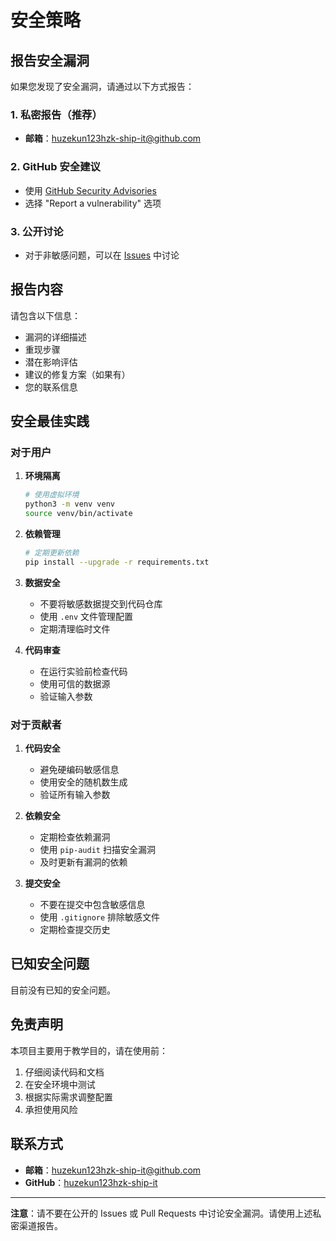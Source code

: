 # 安全策略

## 报告安全漏洞

如果您发现了安全漏洞，请通过以下方式报告：

### 1. 私密报告（推荐）
- **邮箱**：huzekun123hzk-ship-it@github.com

### 2. GitHub 安全建议
- 使用 [GitHub Security Advisories](https://github.com/huzekun123hzk-ship-it/cs-vision-homework/security/advisories/new)
- 选择 "Report a vulnerability" 选项

### 3. 公开讨论
- 对于非敏感问题，可以在 [Issues](https://github.com/huzekun123hzk-ship-it/cs-vision-homework/issues) 中讨论

## 报告内容

请包含以下信息：

- 漏洞的详细描述
- 重现步骤
- 潜在影响评估
- 建议的修复方案（如果有）
- 您的联系信息

## 安全最佳实践

### 对于用户

1. **环境隔离**
   ```bash
   # 使用虚拟环境
   python3 -m venv venv
   source venv/bin/activate
   ```

2. **依赖管理**
   ```bash
   # 定期更新依赖
   pip install --upgrade -r requirements.txt
   ```

3. **数据安全**
   - 不要将敏感数据提交到代码仓库
   - 使用 `.env` 文件管理配置
   - 定期清理临时文件

4. **代码审查**
   - 在运行实验前检查代码
   - 使用可信的数据源
   - 验证输入参数

### 对于贡献者

1. **代码安全**
   - 避免硬编码敏感信息
   - 使用安全的随机数生成
   - 验证所有输入参数

2. **依赖安全**
   - 定期检查依赖漏洞
   - 使用 `pip-audit` 扫描安全漏洞
   - 及时更新有漏洞的依赖

3. **提交安全**
   - 不要在提交中包含敏感信息
   - 使用 `.gitignore` 排除敏感文件
   - 定期检查提交历史

## 已知安全问题

目前没有已知的安全问题。

## 免责声明

本项目主要用于教学目的，请在使用前：

1. 仔细阅读代码和文档
2. 在安全环境中测试
3. 根据实际需求调整配置
4. 承担使用风险

## 联系方式

- **邮箱**：huzekun123hzk-ship-it@github.com
- **GitHub**：[huzekun123hzk-ship-it](https://github.com/huzekun123hzk-ship-it)

---

**注意**：请不要在公开的 Issues 或 Pull Requests 中讨论安全漏洞。请使用上述私密渠道报告。
